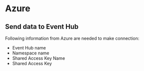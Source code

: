 # Azure
## Send data to Event Hub
Following information from Azure are needed to make connection:
- Event Hub name
- Namespace name
- Shared Access Key Name
- Shared Access Key
